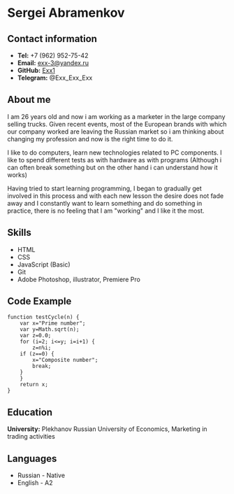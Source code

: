 # Sergei Abramenkov

## Contact information
* **Tel:** +7 (962) 952-75-42
* **Email:** exx-3@yandex.ru
* **GitHub:** [Exx1](https://github.com/Exx1)
* **Telegram:** @Exx_Exx_Exx

## About me
I am 26 years old and now i am working as a marketer in the large company selling trucks. Given recent events, most of the European brands with which our company worked are leaving the Russian market so i am thinking about changing my profession and now is the right time to do it.

I like to do computers, learn new technologies related to PC components. I like to spend different tests as with hardware as with programs (Although i can often break something but on the other hand i can understand how it works)

Having tried to start learning programming, I began to gradually get involved in this process and with each new lesson the desire does not fade away and I constantly want to learn something and do something in practice, there is no feeling that I am "working" and I like it the most.

## Skills
* HTML
* CSS
* JavaScript (Basic)
* Git
* Adobe Photoshop, illustrator, Premiere Pro

## Code Example
```
function testCycle(n) {
    var x="Prime number";
    var y=Math.sqrt(n);
    var z=0.0;
    for (i=2; i<=y; i=i+1) {
        z=n%i;
    if (z==0) {
        x="Composite number";
        break;
    }
    }
    return x;
}
```

## Education
**University:** Plekhanov Russian University of Economics, Marketing in trading activities

## Languages
* Russian - Native
* English - A2